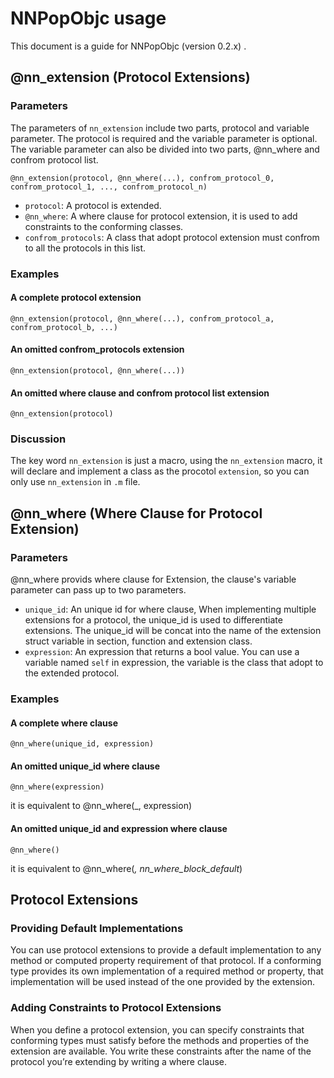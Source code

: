 # NNPopObjc usage

This document is a guide for NNPopObjc (version 0.2.x) .

## @nn_extension (Protocol Extensions)


### Parameters

The parameters of `nn_extension` include two parts, protocol and variable parameter. The protocol is required and the variable parameter is optional. The variable parameter can also be divided into two parts, @nn_where and confrom protocol list.

```
@nn_extension(protocol, @nn_where(...), confrom_protocol_0, confrom_protocol_1, ..., confrom_protocol_n)
```

 * `protocol`: A protocol is extended.
 * `@nn_where`: A where clause for protocol extension, it is used to add constraints to the conforming classes.
 * `confrom_protocols`: A class that adopt protocol extension must confrom to all the protocols in this list.

### Examples

#### A complete protocol extension

```
@nn_extension(protocol, @nn_where(...), confrom_protocol_a, confrom_protocol_b, ...)
```


#### An omitted confrom_protocols extension

```
@nn_extension(protocol, @nn_where(...))
```

#### An omitted where clause and confrom protocol list extension

```
@nn_extension(protocol)
```

### Discussion

The key word `nn_extension` is just a macro, using the `nn_extension` macro, it will declare and implement a class as the procotol `extension`, so you can only use `nn_extension` in `.m` file.

## @nn_where (Where Clause for Protocol Extension)

### Parameters

@nn_where provids where clause for Extension, the clause's variable parameter can pass up to two parameters.

 * `unique_id`: An unique id for where clause, When implementing multiple extensions for a protocol, the unique_id is used to differentiate extensions. The unique_id will be concat into the name of the extension struct variable in section, function and extension class.
 * `expression`: An expression that returns a bool value. You can use a variable named `self` in expression, the variable is the class that adopt to the extended protocol.


### Examples

#### A complete where clause

```
@nn_where(unique_id, expression)
```

#### An omitted unique_id where clause

```
@nn_where(expression)
```
it is equivalent to @nn_where(_, expression)

#### An omitted unique_id and expression where clause

```
@nn_where()
```
it is equivalent to @nn_where(_, nn_where_block_default_)


## Protocol Extensions


### Providing Default Implementations

You can use protocol extensions to provide a default implementation to any method or computed property requirement of that protocol. If a conforming type provides its own implementation of a required method or property, that implementation will be used instead of the one provided by the extension.

### Adding Constraints to Protocol Extensions

When you define a protocol extension, you can specify constraints that conforming types must satisfy before the methods and properties of the extension are available. You write these constraints after the name of the protocol you’re extending by writing a where clause.
